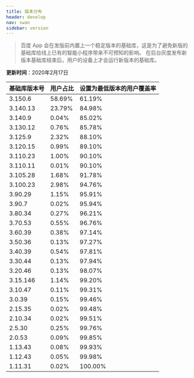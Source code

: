 ```yaml
---
title: 版本分布
header: develop
nav: swan
sidebar: version
---
```


> 百度 App 会在发版前内置上一个稳定版本的基础库，这是为了避免新版的基础库给线上已有的智能小程序带来不可预知的影响。
在后台灰度发布新版本基础库结束后，用户的设备上才会运行新版本的基础库。


**更新时间**：2020年2月17日


 
|基础库版本号|用户占比|设置为最低版本的用户覆盖率|
|:---|:---|:---|
|3.150.6| 58.69%|61.19%|
|3.140.13| 23.79%|84.98%|
|3.140.9| 0.04%|85.02%|
|3.130.12| 0.76%|85.78%|
|3.125.9| 2.32%|88.10%|
|3.120.15| 0.99%|89.10%|
|3.110.23| 1.00%|90.10%|
|3.110.11| 0.01%|90.10%|
|3.105.28| 1.68%|91.78%|
|3.100.23| 2.98%|94.76%|
|3.90.29| 1.15%|95.91%|
|3.90.7| 0.02%|95.94%|
|3.80.34| 0.27%|96.21%|
|3.70.53| 0.55%|96.76%|
|3.60.39| 0.38%|97.14%|
|3.50.36| 0.13%|97.27%|
|3.40.39| 0.54%|97.81%|
|3.30.44| 0.13%|97.94%|
|3.20.46| 0.13%|98.07%|
|3.15.146| 1.14%|99.20%|
|3.10.47| 0.11%|99.31%|
|3.0.39| 0.15%|99.46%|
|2.15.35| 0.02%|99.48%|
|2.10.34| 0.02%|99.51%|
|2.5.30| 0.25%|99.76%|
|2.0.53| 0.09%|99.85%|
|1.13.43| 0.08%|99.93%|
|1.12.43| 0.05%|99.98%|
|1.11.31| 0.02%|100.00%|
